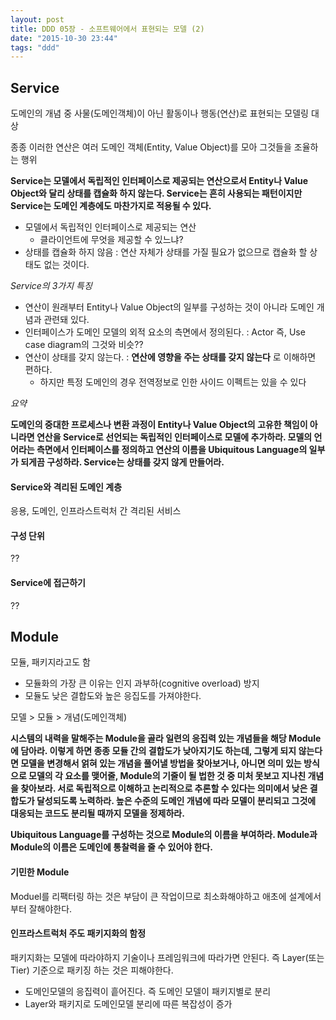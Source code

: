 ```yaml
---
layout: post
title: DDD 05장 - 소프트웨어에서 표현되는 모델 (2)
date: "2015-10-30 23:44"
tags: "ddd"
---
```


## Service

도메인의 개념 중 사물(도메인객체)이 아닌 활동이나 행동(연산)로 표현되는 모델링 대상

종종 이러한 연산은 여러 도메인 객체(Entity, Value Object)를 모아 그것들을 조율하는 행위

**Service는 모델에서 독립적인 인터페이스로 제공되는 연산으로서 Entity나 Value Object와 달리 상태를 캡슐화 하지 않는다.
Service는 흔히 사용되는 패턴이지만 Service는 도메인 계층에도 마찬가지로 적용될 수 있다.**

- 모델에서 독립적인 인터페이스로 제공되는 연산
  - 클라이언트에 무엇을 제공할 수 있느냐?
- 상태를 캡슐화 하지 않음 : 연산 자체가 상태를 가질 필요가 없으므로 캡슐화 할 상태도 없는 것이다.

*Service의 3가지 특징*

- 연산이 원래부터 Entity나 Value Object의 일부를 구성하는 것이 아니라 도메인 개념과 관련돼 있다.
- 인터페이스가 도메인 모델의 외적 요소의 측면에서 정의된다. : Actor 즉, Use case diagram의 그것와 비슷??
- 연산이 상태를 갖지 않는다. : **연산에 영향을 주는 상태를 갖지 않는다** 로 이해하면 편하다.
  - 하지만 특정 도메인의 경우 전역정보로 인한 사이드 이펙트는 있을 수 있다

*요약*

**도메인의 중대한 프로세스나 변환 과정이 Entity나 Value Object의 고유한 책임이 아니라면 연산을 Service로 선언되는 독립적인 인터페이스로 모델에 추가하라.
모델의 언어라는 측면에서 인터페이스를 정의하고 연산의 이름을 Ubiquitous Language의 일부가 되게끔 구성하라.
Service는 상태를 갖지 않게 만들어라.**

#### Service와 격리된 도메인 계층

응용, 도메인, 인프라스트럭처 간 격리된 서비스

#### 구성 단위
??

#### Service에 접근하기
??

## Module

모듈, 패키지라고도 함

- 모듈화의 가장 큰 이유는 인지 과부하(cognitive overload) 방지
- 모듈도 낮은 결합도와 높은 응집도를 가져야한다.

모델 > 모듈 > 개념(도메인객체)

**시스템의 내력을 말해주는 Module을 골라 일련의 응집력 있는 개념들을 해당 Module에 담아라.
이렇게 하면 종종 모듈 간의 결합도가 낮아지기도 하는데, 그렇게 되지 않는다면 모델을 변경해서 얽혀 있는 개념을 풀어낼 방법을 찾아보거나,
아니면 의미 있는 방식으로 모델의 각 요소를 맺어줄, Module의 기줄이 될 법한 것 중 미처 못보고 지나친 개념을 찾아보라.
서로 독립적으로 이해하고 논리적으로 추론할 수 있다는 의미에서 낮은 결합도가 달성되도록 노력하라.
높은 수준의 도메인 개념에 따라 모델이 분리되고 그것에 대응되는 코드도 분리될 때까지 모델을 정제하라.**

**Ubiquitous Language를 구성하는 것으로 Module의 이름을 부여하라.
Module과 Module의 이름은 도메인에 통찰력을 줄 수 있어야 한다.**

#### 기민한 Module

Moduel를 리팩터링 하는 것은 부담이 큰 작업이므로 최소화해야하고 애초에 설계에서 부터 잘해야한다.

#### 인프라스트럭처 주도 패키지화의 함정

패키지화는 모델에 따라야하지 기술이나 프레임워크에 따라가면 안된다. 즉 Layer(또는 Tier) 기준으로 패키징 하는 것은 피해야한다.

- 도메인모델의 응집력이 흩어진다. 즉 도메인 모델이 패키지별로 분리
- Layer와 패키지로 도메인모델 분리에 따른 복잡성이 증가
